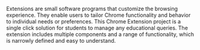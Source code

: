 

Extensions are small software programs that customize the
browsing experience. They enable users to tailor Chrome
functionality and behavior to individual needs or preferences.
This Chrome Extension project is a single click solution for
students to manage any educational queries. The extension
includes multiple components and a range of functionality,
which is narrowly defined and easy to understand.
